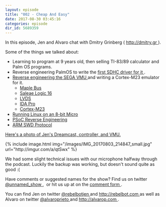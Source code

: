 ```yaml
---
layout: episode
title: "002 - Cheap And Easy"
date: 2017-08-30 03:45:16
categories: episode
dir_id: 5689359
---
```

<p>
 In this episode, Jen and Alvaro chat with Dmitry Grinberg (
 <a href="http://dmitry.gr">
  http://dmitry.gr
 </a>
 ).
</p>
<p>
 Some of the things we talked about:
</p>
<ul>
 <li>
  Learning to program at 9 years old, then selling TI-83/89 calculator and Palm OS programs.
 </li>
 <li>
  Reverse engineering PalmOS to write the
  <a href="http://palmsdhc.blogspot.com/">
   first SDHC driver for it
  </a>
  .
 </li>
 <li>
  <a href="http://dmitry.gr/index.php?r=05.Projects&amp;proj=25.%20VMU%20Hacking">
   Reverse engineering the SEGA VMU
  </a>
  and writing a Cortex-M23 emulator for it.
 </li>
 <li style="list-style: none; display: inline;">
  <ul>
   <li>
    <a href="http://mc.pp.se/dc/dchid.html">
     Maple Bus
    </a>
   </li>
   <li>
    <a href="https://www.saleae.com">
     Saleae Logic 16
    </a>
   </li>
   <li>
    <a href="https://en.m.wikipedia.org/wiki/Low-voltage_differential_signaling">
     LVDS
    </a>
   </li>
   <li>
    <a href="https://www.hex-rays.com/products/ida/">
     IDA Pro
    </a>
   </li>
   <li>
    <a href="https://developer.arm.com/products/processors/cortex-m/cortex-m23">
     Cortex-M23
    </a>
   </li>
  </ul>
 </li>
 <li>
  <a href="http://dmitry.gr/index.php?r=05.Projects&amp;proj=07.%20Linux%20on%208bit">
   Running Linux on an 8-bit Micro
  </a>
 </li>
 <li>
  <a href="http://dmitry.gr/index.php?r=05.Projects&amp;proj=23.%20PSoC4">
   PSoC Reverse Engineering
  </a>
 </li>
 <li>
  <a href="https://www.arm.com/files/pdf/Serial_Wire_Debug.pdf">
   ARM SWD Protocol
  </a>
 </li>
</ul>
<p>
 <a href="http://imgur.com/a/qtSwx">
  Here's a photo of Jen's Dreamcast, controller, and VMU.
 </a>
</p>
<p>
 {% include image.html img="/images/IMG_20170803_214847_small.jpg" url="http://imgur.com/a/qtSwx" %}
</p>
<p>
 We had some slight technical issues with our microphone halfway through the podcast. Luckily the backup was working, but doesn't sound quite as good :(
</p>
<p>
 Have comments or suggested names for the show? Find us on twitter
 <a href="https://twitter.com/unnamed_show">
  @unnamed_show
 </a>
 ,  or hit us up at on the
 <a href="https://goo.gl/forms/2JSxjsaTCmczwS9J2">
  comment form
 </a>
 .
</p>
<p>
 You can find Jen on twitter
 <a href="https://twitter.com/rebelbotjen">
  @rebelbotjen
 </a>
 and
 <a href="http://rebelbot.com">
  http://rebelbot.com
 </a>
 as well as Alvaro on twitter
 <a href="https://twitter.com/alvaroprieto">
  @alvaroprieto
 </a>
 and
 <a href="http://alvarop.com">
  http://alvarop.com
 </a>
 .
</p>
